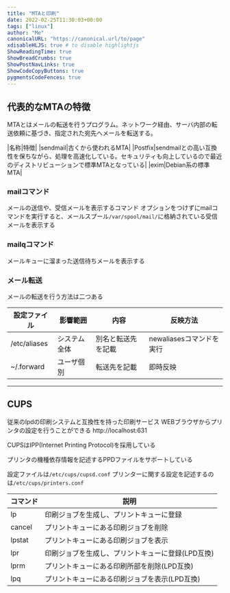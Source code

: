 ```yaml
---
title: "MTAと印刷"
date: 2022-02-25T11:30:03+00:00
tags: ["linux"] 
author: "Me"
canonicalURL: "https://canonical.url/to/page"
xdisableHLJS: true # to disable highlightjs
ShowReadingTime: true
ShowBreadCrumbs: true
ShowPostNavLinks: true
ShowCodeCopyButtons: true
pygmentsCodeFences: true
---
```


## 代表的なMTAの特徴
MTAとはメールの転送を行うプログラム。ネットワーク経由、サーバ内部の転送依頼に基づき、指定された宛先へメールを転送する。

|名称|特徴|
|sendmail|古くから使われるMTA|
|Postfix|sendmailとの高い互換性を保ちながら、処理を高速化している。セキュリティも向上しているので最近のディストリビューションで標準MTAとなっている|
|exim|Debian系の標準MTA|

### mailコマンド
メールの送信や、受信メールを表示するコマンド
オプションをつけずにmailコマンドを実行すると、メールスプール`/var/spool/mail/`に格納されている受信メールを表示する

### mailqコマンド
メールキューに溜まった送信待ちメールを表示する

### メール転送
メールの転送を行う方法は二つある

|設定ファイル|影響範囲|内容|反映方法|
|-|-|-|-|
|/etc/aliases|システム全体|別名と転送先を記載|newaliasesコマンドを実行|
|~/.forward|ユーザ個別|転送先を記載|即時反映|

----
## CUPS
従来のlpdの印刷システムと互換性を持った印刷サービス
WEBブラウザからプリンタの設定を行うことができる
http://localhost:631

CUPSはIPP(Internet Printing Protocol)を採用している

プリンタの機種依存情報を記述するPPDファイルをサポートしている

設定ファイルは`/etc/cups/cupsd.conf`
プリンターに関する設定を記述するのは`/etc/cups/printers.conf`

|コマンド|説明|
|-|-|
|lp|印刷ジョブを生成し、プリントキューに登録|
|cancel|プリントキューにある印刷ジョブを削除|
|lpstat|プリントキューにある印刷ジョブを表示|
|lpr|印刷ジョブを生成し、プリントキューに登録(LPD互換)|
|lprm|プリントキューにある印刷所部を削除(LPD互換)|
|lpq|プリントキューにある印刷ジョブを表示(LPD互換)|


